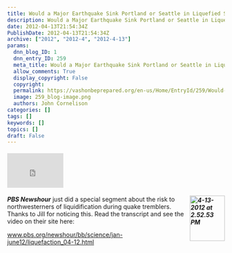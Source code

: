 ```yaml
---
title: Would a Major Earthquake Sink Portland or Seattle in Liquefied Soil?
description: Would a Major Earthquake Sink Portland or Seattle in Liquefied Soil?
date: 2012-04-13T21:54:34Z
PublishDate: 2012-04-13T21:54:34Z
archive: ["2012", "2012-4", "2012-4-13"]
params:
  dnn_blog_ID: 1
  dnn_entry_ID: 259
  meta_title: Would a Major Earthquake Sink Portland or Seattle in Liquefied Soil?
  allow_comments: True
  display_copyright: False
  copyright:
  permalink: https://vashonbeprepared.org/en-us/Home/EntryId/259/Would-a-Major-Earthquake-Sink-Portland-or-Seattle-in-Liquefied-Soil
  image: 259_blog-image.png
  authors: John Cornelison
categories: []
tags: []
keywords: []
topics: []
draft: False
---
```


<div class="wlWriterHeaderFooter" style="float:none; margin:0px; padding:4px 0px 4px 0px;"><iframe src="http://www.facebook.com/widgets/like.php?href=http://vashonbeprepared.org/News/Blogs/VashonPreparedness/tabid/164/EntryId/259/Would-a-Major-Earthquake-Sink-Portland-or-Seattle-in-Liquefied-Soil.aspx" scrolling="no" frameborder="0" style="border:none; width:130px; height:80px"></iframe></div><p><strong><em><a href="./images/259/Liquidific-what_D06F-4-13-2012_at_2.52.53_PM_2.gif"><img style="background-image: none; border-bottom: 0px; border-left: 0px; margin: 0px 0px 0px 5px; padding-left: 0px; padding-right: 0px; display: inline; float: right; border-top: 0px; border-right: 0px; padding-top: 0px" title="4-13-2012 at 2.52.53 PM" border="0" alt="4-13-2012 at 2.52.53 PM" align="right" src="./images/259/Liquidific-what_D06F-4-13-2012_at_2.52.53_PM_thumb.gif" width="81" height="105" /></a>PBS Newshour</em></strong> just did a special segment about the risk to northwesterners of liquidification during quake tremblers. Thanks to Jill for noticing this. Read the transcript and see the video on their site here:</p>  <p><a title="http://www.pbs.org/newshour/bb/science/jan-june12/liquefaction_04-12.html" href="http://www.pbs.org/newshour/bb/science/jan-june12/liquefaction_04-12.html">www.pbs.org/newshour/bb/science/jan-june12/liquefaction_04-12.html</a></p>
